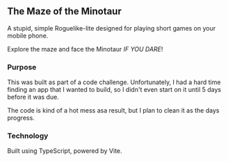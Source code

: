 ## The Maze of the Minotaur

A stupid, simple Roguelike-lite designed for playing short games on your mobile phone.

Explore the maze and face the Minotaur <em>IF YOU DARE</em>!

### Purpose

This was built as part of a code challenge. Unfortunately, I had a hard time finding an app
that I wanted to build, so I didn't even start on it until 5 days before it was due.

The code is kind of a hot mess asa result, but I plan to clean it as the days progress.

### Technology

Built using TypeScript, powered by Vite.
